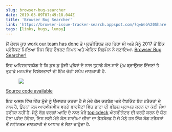 ```yaml
---
slug: browser-bug-searcher
date: 2019-03-09T07:49:18.044Z
title: 'Browser Bug Searcher'
link: 'https://browser-issue-tracker-search.appspot.com/?q=Web%20Share'
tags: [links, bugs, lumpy]
---
```

ਮੈਂ ਕੇਵਲ ਕੁਝ [work our team has done](https://twitter.com/ChromiumDev) ਤੇ ਪ੍ਰਤੀਬਿੰਬਤ ਕਰ ਰਿਹਾ ਸੀ ਅਤੇ ਮੈਨੂੰ 2017 ਤੋਂ ਇੱਕ ਪ੍ਰੋਜੈਕਟ ਮਿਲਿਆ ਜਿਸ ਵਿੱਚ ਰੌਬਰਟ ਨਿਮਨ ਅਤੇ ਐਰਿਕ ਬਿਡਮੇਨ ਨੇ ਬਣਾਇਆ. [Browser Bug Searcher!](https://browser-issue-tracker-search.appspot.com/?q=Web%20Share)

ਇਹ ਅਵਿਸ਼ਵਾਸ਼ਯੋਗ ਹੈ ਕਿ ਕੁਝ ਕੁ ਕੁੰਜੀ ਪ੍ਰੈੱਸਾਂ ਦੇ ਨਾਲ ਤੁਹਾਡੇ ਕੋਲ ਸਾਰੇ ਮੁੱਖ ਬ੍ਰਾਉਜ਼ਰ ਇੰਜਣਾਂ ਤੇ ਤੁਹਾਡੇ ਮਨਪਸੰਦ ਵਿਸ਼ੇਸ਼ਤਾਵਾਂ ਦੀ ਇੱਕ ਚੰਗੀ ਸੰਖੇਪ ਜਾਣਕਾਰੀ ਹੈ.

<figure>
  <img src="/images/2019-03-09-browser-bug-searcher.jpeg">
</figure>

[Source code available](https://github.com/GoogleChrome/browser-bug-search)

ਇਹ ਅਸਲ ਵਿੱਚ ਇੱਕ ਮੁੱਦੇ ਨੂੰ ਉਜਾਗਰ ਕਰਦਾ ਹੈ ਜੋ ਮੇਰੇ ਕੋਲ ਕਰਬੱਗ ਅਤੇ ਵੈਬਕਿੱਟ ਬੱਗ ਟਰੈਕਰਾਂ ਦੇ ਨਾਲ ਹੈ, ਉਹਨਾਂ ਕੋਲ ਆਰਐਸਐਸ ਵਰਗੇ ਫਾਰਮੈਟਾਂ ਵਿੱਚ ਡਾਟਾ ਦੀ ਫੀਡਜ਼ ਪ੍ਰਾਪਤ ਕਰਨ ਦਾ ਕੋਈ ਸੌਖਾ ਤਰੀਕਾ ਨਹੀਂ ਹੈ. ਮੈਨੂੰ ਬੱਗ ਵਰਗਾਂ ਆਦਿ ਦੇ ਨਾਲ ਮੇਰੇ [topicdeck](https://github.com/PaulKinlan/topicdeck) ਐਗਰੀਗੇਟਰ ਦੀ ਵਰਤੋਂ ਕਰਨ ਦੇ ਯੋਗ ਹੋਣਾ ਪਸੰਦ ਹੋਵੇਗਾ, ਇਸ ਲਈ ਮੇਰੇ ਕੋਲ ਸਾਰੀਆਂ ਚੀਜ਼ਾਂ ਦਾ ਡੈਸ਼ਬੋਰਡ ਹੈ ਜੋ ਮੈਨੂੰ ਹਰ ਇੱਕ ਬੱਗ ਟਰੈਕਰਾਂ ਤੋਂ ਨਵੀਨਤਮ ਜਾਣਕਾਰੀ ਦੇ ਆਧਾਰ ਤੇ ਲੈਣਾ ਚਾਹੁੰਦਾ ਹੈ.
